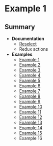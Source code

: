 # Example 1

## Summary
- **Documentation**
  - [Reselect](../../docs/RESELECT.md)
  - Redux actions
- **Examples**
  - [Example 1](../example-1)
  - [Example 2](../example-2)
  - [Example 3](../example-3)
  - [Example 4](../example-4)
  - [Example 5](../example-5)
  - [Example 6](../example-6)
  - [Example 7](../example-7)
  - [Example 8](../example-8)
  - [Example 9](../example-9)
  - [Example 10](../example-10)
  - [Example 11](../example-11)
  - [Example 12](../example-12)
  - [Example 13](../example-13)
  - [Example 14](../example-14)
  - [Example 15](../example-15)
  - Example 16
